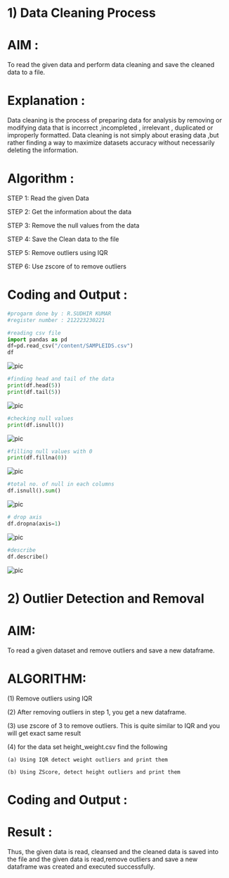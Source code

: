 
# 1) Data Cleaning Process

# AIM :
To read the given data and perform data cleaning and save the cleaned data to a file.

# Explanation :
Data cleaning is the process of preparing data for analysis by removing or modifying data that is incorrect ,incompleted , irrelevant , duplicated or improperly formatted. Data cleaning is not simply about erasing data ,but rather finding a way to maximize datasets accuracy without necessarily deleting the information.

# Algorithm :
STEP 1: Read the given Data

STEP 2: Get the information about the data

STEP 3: Remove the null values from the data

STEP 4: Save the Clean data to the file

STEP 5: Remove outliers using IQR

STEP 6: Use zscore of to remove outliers

# Coding and Output :
```python
#progarm done by : R.SUDHIR KUMAR
#register number : 212223230221
```
```python
#reading csv file
import pandas as pd
df=pd.read_csv("/content/SAMPLEIDS.csv")
df
```
![pic](read.png)
```python
#finding head and tail of the data
print(df.head(5))
print(df.tail(5))
```
![pic](hf.png)
```python
#checking null values
print(df.isnull())
```
![pic](isnull.png)
```python
#filling null values with 0
print(df.fillna(0))
```
![pic](fnull.png)
```python
#total no. of null in each columns
df.isnull().sum()
```
![pic](nullsum.png)
```python
# drop axis
df.dropna(axis=1)
```
![pic](dropax.png)
```python
#describe
df.describe()
```
![pic](desc.png)


# 2) Outlier Detection and Removal

# AIM:
To read a given dataset and remove outliers and save a new dataframe.

# ALGORITHM:
(1) Remove outliers using IQR

(2) After removing outliers in step 1, you get a new dataframe.

(3) use zscore of 3 to remove outliers. This is quite similar to IQR and you will get exact same result

(4) for the data set height_weight.csv find the following

    (a) Using IQR detect weight outliers and print them

    (b) Using ZScore, detect height outliers and print them

# Coding and Output :

# Result :
Thus, the given data is read, cleansed and the cleaned data is saved into the file and the given data is read,remove outliers and save a new dataframe was created and executed successfully.
